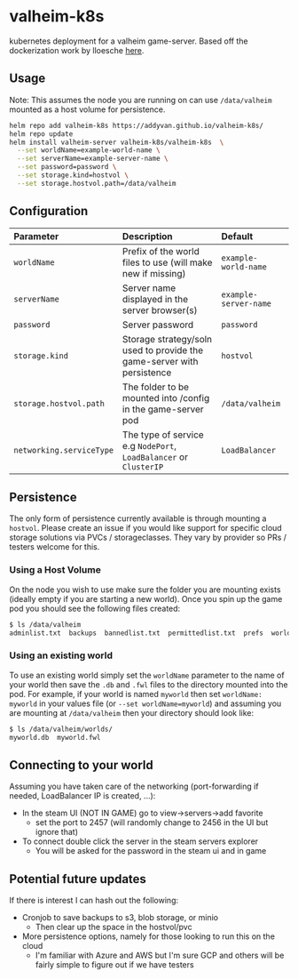 # valheim-k8s

kubernetes deployment for a valheim game-server. Based off the dockerization work by lloesche [here](https://github.com/lloesche/valheim-server-docker).

## Usage

Note: This assumes the node you are running on can use `/data/valheim` mounted as a host volume for persistence.  

```bash
helm repo add valheim-k8s https://addyvan.github.io/valheim-k8s/
helm repo update
helm install valheim-server valheim-k8s/valheim-k8s  \
  --set worldName=example-world-name \
  --set serverName=example-server-name \
  --set password=password \
  --set storage.kind=hostvol \
  --set storage.hostvol.path=/data/valheim
```

## Configuration

| Parameter                                  | Description                                                | Default                           |
|:-------------------------------------------|:-----------------------------------------------------------|:----------------------------------|
| `worldName`                                | Prefix of the world files to use (will make new if missing)| `example-world-name`              |
| `serverName`                               | Server name displayed in the server browser(s)             | `example-server-name`             |
| `password`                                 | Server password                                            | `password`                        |
| `storage.kind`                             | Storage strategy/soln used to provide the game-server with persistence | `hostvol`             |
| `storage.hostvol.path`                     | The folder to be mounted into /config in the game-server pod | `/data/valheim`                 |
| `networking.serviceType`                   | The type of service e.g `NodePort`, `LoadBalancer` or `ClusterIP` | `LoadBalancer`                 |

## Persistence

The only form of persistence currently available is through mounting a `hostvol`. Please create an issue if you would like support for specific cloud storage solutions via PVCs / storageclasses. They vary by provider so PRs / testers welcome for this. 

### Using a Host Volume

On the node you wish to use make sure the folder you are mounting exists (ideally empty if you are starting a new world). Once you spin up the game pod you should see the following files created:
```bash
$ ls /data/valheim
adminlist.txt  backups  bannedlist.txt  permittedlist.txt  prefs  worlds
```

### Using an existing world

To use an existing world simply set the `worldName` parameter to the name of your world then save the `.db` and `.fwl` files to the directory mounted into the pod. For example, if your world is named `myworld` then set `worldName: myworld` in your values file (or `--set worldName=myworld`) and assuming you are mounting at `/data/valheim` then your directory should look like: 
```bash
$ ls /data/valheim/worlds/
myworld.db  myworld.fwl
```

## Connecting to your world

Assuming you have taken care of the networking (port-forwarding if needed, LoadBalancer IP is created, ...): 
* In the steam UI (NOT IN GAME) go to view->servers->add favorite
  * set the port to 2457 (will randomly change to 2456 in the UI but ignore that)
* To connect double click the server in the steam servers explorer
  * You will be asked for the password in the steam ui and in game

## Potential future updates

If there is interest I can hash out the following:
* Cronjob to save backups to s3, blob storage, or minio
  * Then clear up the space in the hostvol/pvc
* More persistence options, namely for those looking to run this on the cloud
  * I'm familiar with Azure and AWS but I'm sure GCP and others will be fairly simple to figure out if we have testers
